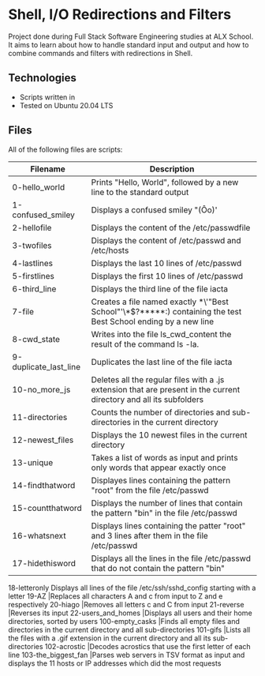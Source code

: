 # Shell, I/O Redirections and Filters

Project done during Full Stack Software Engineering studies at ALX School. It aims to learn about how to handle standard input and output and how to combine commands and filters with redirections in Shell.

## Technologies

* Scripts written in 
* Tested on Ubuntu 20.04 LTS

## Files

All of the following files are scripts:

| Filename	|Description |
|---| ---|
0-hello_world	|Prints "Hello, World", followed by a new line to the standard output
1-confused_smiley	|Displays a confused smiley "(Ôo)'
2-hellofile	|Displays the content of the /etc/passwdfile
3-twofiles	|Displays the content of /etc/passwd and /etc/hosts
4-lastlines	|Displays the last 10 lines of /etc/passwd
5-firstlines	|Displays the first 10 lines of /etc/passwd
6-third_line	|Displays the third line of the file iacta
7-file	|Creates a file named exactly \*\\'"Best School"\'\\*$\?\*\*\*\*\*:) containing the test Best School ending by a new line
8-cwd_state	|Writes into the file ls_cwd_content the result of the command ls -la.
9-duplicate_last_line	|Duplicates the last line of the file iacta
10-no_more_js	|Deletes all the regular files with a .js extension that are present in the current directory and all its subfolders
11-directories	|Counts the number of directories and sub-directories in the current directory
12-newest_files	|Displays the 10 newest files in the current directory
13-unique	|Takes a list of words as input and prints only words that appear exactly once
14-findthatword	|Displayes lines containing the pattern "root" from the file /etc/passwd
15-countthatword	|Displays the number of lines that contain the pattern "bin" in the file /etc/passwd
16-whatsnext	|Displays lines containing the patter "root" and 3 lines after them in the file /etc/passwd
17-hidethisword	|Displays all the lines in the file /etc/passwd that do not contain the pattern "bin"
18-letteronly	Displays all lines of the file /etc/ssh/sshd_config starting with a letter
19-AZ	|Replaces all characters A and c from input to Z and e respectively
20-hiago	|Removes all letters c and C from input
21-reverse	|Reverses its input
22-users_and_homes	|Displays all users and their home directories, sorted by users
100-empty_casks	|Finds all empty files and directories in the current directory and all sub-directories
101-gifs	|Lists all the files with a .gif extension in the current directory and all its sub-directories
102-acrostic	|Decodes acrostics that use the first letter of each line
103-the_biggest_fan	|Parses web servers in TSV format as input and displays the 11 hosts or IP addresses which did the most requests
